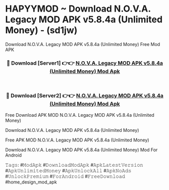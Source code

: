 # HAPYYMOD ~ Download N.O.V.A. Legacy MOD APK v5.8.4a (Unlimited Money) - (sd1jw)
Download N.O.V.A. Legacy MOD APK v5.8.4a (Unlimited Money) Free Mod APK

<div align="center">
<h3>🔴 Download [Server1] 👉👉 <a href="https://apk-comot.site?title=N.O.V.A._Legacy_MOD_APK_v5.8.4a_(Unlimited_Money)">N.O.V.A. Legacy MOD APK v5.8.4a (Unlimited Money) Mod Apk</a></h3><br>

<h3>🔴 Download [Server2] 👉👉 <a href="https://apk-comot.site?title=N.O.V.A._Legacy_MOD_APK_v5.8.4a_(Unlimited_Money)">N.O.V.A. Legacy MOD APK v5.8.4a (Unlimited Money) Mod Apk</a></h3>
</div>


Free Download APK MOD N.O.V.A. Legacy MOD APK v5.8.4a (Unlimited Money)

Download N.O.V.A. Legacy MOD APK v5.8.4a (Unlimited Money) 

Free APK MOD N.O.V.A. Legacy MOD APK v5.8.4a (Unlimited Money) 

Download N.O.V.A. Legacy MOD APK v5.8.4a (Unlimited Money) Mod For Android

𝚃𝚊𝚐𝚜: #𝙼𝚘𝚍𝙰𝚙𝚔 #𝙳𝚘𝚠𝚗𝚕𝚘𝚊𝚍𝙼𝚘𝚍𝙰𝚙𝚔 #𝙰𝚙𝚔𝙻𝚊𝚝𝚎𝚜𝚝𝚅𝚎𝚛𝚜𝚒𝚘𝚗 #𝙰𝚙𝚔𝚄𝚗𝚕𝚒𝚖𝚒𝚝𝚎𝚍𝙼𝚘𝚗𝚎𝚢 #𝙰𝚙𝚔𝚄𝚗𝚕𝚘𝚌𝚔𝙰𝚕𝚕 #𝙰𝚙𝚔𝙽𝚘𝙰𝚍𝚜 #𝚄𝚗𝚕𝚘𝚌𝚔𝙿𝚛𝚎𝚖𝚒𝚞𝚖 #𝙵𝚘𝚛𝙰𝚗𝚍𝚛𝚘𝚒𝚍 #𝙵𝚛𝚎𝚎𝙳𝚘𝚠𝚗𝚕𝚘𝚊𝚍 #home_design_mod_apk